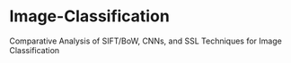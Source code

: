 # Image-Classification
Comparative Analysis of SIFT/BoW, CNNs, and SSL Techniques for Image Classification
